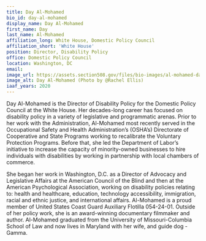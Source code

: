 ```yaml
---
title: Day Al-Mohamed
bio_id: day-al-mohamed
display_name: Day Al-Mohamed
first_name: Day
last_name: Al-Mohamed
affiliation_long: White House, Domestic Policy Council
affiliation_short: 'White House'
position: Director, Disability Policy
office: Domestic Policy Council
location: Washington, DC
email: 
image_url: https://assets.section508.gov/files/bio-images/al-mohamed-day.png
image_alt: Day Al-Mohamed (Photo by @Rachel Ellis)
iaaf_years: 2020
---
```

Day Al-Mohamed is the Director of Disability Policy for the Domestic Policy Council at the White House. Her decades-long career has focused on disability policy in a variety of legislative and programmatic arenas. Prior to her work with the Administration, Al-Mohamed most recently served in the Occupational Safety and Health Administration’s (OSHA’s) Directorate of Cooperative and State Programs working to recalibrate the Voluntary Protection Programs. Before that, she led the Department of Labor’s initiative to increase the capacity of minority-owned businesses to hire individuals with disabilities by working in partnership with local chambers of commerce.

She began her work in Washington, D.C. as a Director of Advocacy and Legislative Affairs at the American Council of the Blind and then at the American Psychological Association, working on disability policies relating to: health and healthcare, education, technology accessibility, immigration, racial and ethnic justice, and international affairs. Al-Mohamed is a proud member of United States Coast Guard Auxiliary Flotilla 054-24-01. Outside of her policy work, she is an award-winning documentary filmmaker and author. Al-Mohamed graduated from the University of Missouri-Columbia School of Law and now lives in Maryland with her wife, and guide dog - Gamma.